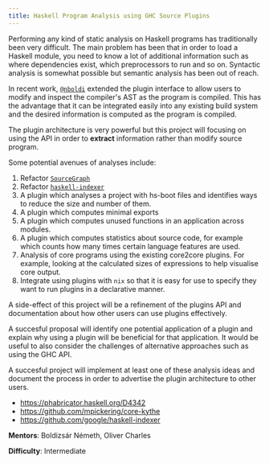 ```yaml
---
title: Haskell Program Analysis using GHC Source Plugins
---
```


Performing any kind of static analysis on Haskell programs has traditionally
been very difficult. The main problem has been that in order to load a Haskell
module, you need to know a lot of additional information such as where dependencies
exist, which preprocessors to run and so on.  Syntactic analysis is somewhat possible
but semantic analysis has been out of reach.

In recent work, [`@nboldi`](https://github.com/nboldi) extended the plugin
interface to allow users to modify and inspect the compiler's AST as the program
is compiled. This has the advantage that it can be integrated easily into any
existing build system and the desired information is computed as the program is
compiled.

The plugin architecture is very powerful but this project will focusing on using
the API in order to **extract** information rather than modify source program.

Some potential avenues of analyses include:

1. Refactor [`SourceGraph`](https://github.com/ivan-m/SourceGraph)
2. Refactor [`haskell-indexer`](https://github.com/google/haskell-indexer)
3. A plugin which analyses a project with hs-boot files and identifies
    ways to reduce the size and number of them.
4. A plugin which computes minimal exports
5. A plugin which computes unused functions in an application across modules.
6. A plugin which computes statistics about source code, for example which counts
    how many times certain language features are used.
7. Analysis of core programs using the existing core2core plugins. For example,
    looking at the calculated sizes of expressions to help visualise core output.
8. Integrate using plugins with `nix` so that it is easy for use to specify they
    want to run plugins in a declarative manner.

A side-effect of this project will be a refinement of the plugins API and
documentation about how other users can use plugins effectively.

A succesful proposal will identify one potential application of a plugin and explain
why using a plugin will be beneficial for that application. It would be useful to
also consider the challenges of alternative approaches such as using the GHC API.

A succesful project will implement at least one of these analysis ideas and document
the process in order to advertise the plugin architecture to other users.

- <https://phabricator.haskell.org/D4342>
- <https://github.com/mpickering/core-kythe>
- <https://github.com/google/haskell-indexer>

**Mentors**: Boldizsár Németh, Oliver Charles

**Difficulty**: Intermediate

